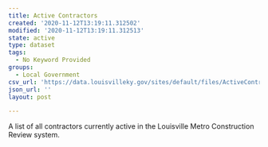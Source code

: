 ```yaml
---
title: Active Contractors
created: '2020-11-12T13:19:11.312502'
modified: '2020-11-12T13:19:11.312513'
state: active
type: dataset
tags:
  - No Keyword Provided
groups:
  - Local Government
csv_url: 'https://data.louisvilleky.gov/sites/default/files/ActiveContractors.csv'
json_url: ''
layout: post

---
```

<p>A list of all contractors currently active in the Louisville Metro Construction Review system.</p>

